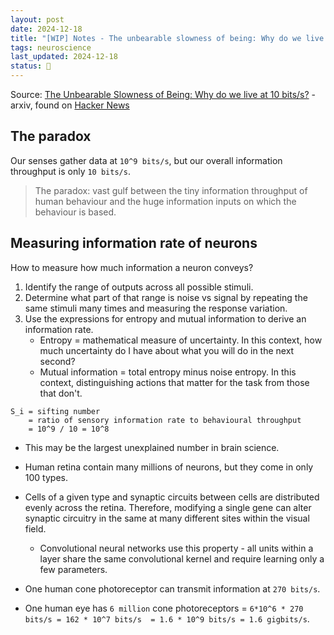 ```yaml
---
layout: post
date: 2024-12-18
title: "[WIP] Notes - The unbearable slowness of being: Why do we live at 10 bits/s?"
tags: neuroscience
last_updated: 2024-12-18
status: 🌱
---
```


Source: [The Unbearable Slowness of Being: Why do we live at 10 bits/s?](https://arxiv.org/abs/2408.10234v2) - arxiv, found on [Hacker News](https://news.ycombinator.com/item?id=42449602)


## The paradox

Our senses gather data at `10^9 bits/s`, but our overall information throughput is only `10 bits/s`.

> The paradox: vast gulf between the tiny information throughput of human behaviour and the huge information inputs on which the behaviour is based.

## Measuring information rate of neurons

How to measure how much information a neuron conveys?
  1. Identify the range of outputs across all possible stimuli.
  2. Determine what part of that range is noise vs signal by repeating the same stimuli many times and measuring the response variation.
  3. Use the expressions for entropy and mutual information to derive an information rate.
       - Entropy = mathematical measure of uncertainty. In this context, how much uncertainty do I have about what you will do in the next second?
       - Mutual information = total entropy minus noise entropy. In this context, distinguishing actions that matter for the task from those that don't.


```
S_i = sifting number 
    = ratio of sensory information rate to behavioural throughput 
    = 10^9 / 10 = 10^8
```

- This may be the largest unexplained number in brain science.

- Human retina contain many millions of neurons, but they come in only 100 types.
- Cells of a given type and synaptic circuits between cells are distributed evenly across the retina. Therefore, modifying a single gene can alter synaptic circuitry in the same at many different sites within the visual field.
  - Convolutional neural networks use this property - all units within a layer share the same convolutional kernel and require learning only a few parameters.


- One human cone photoreceptor can transmit information at `270 bits/s`.
- One human eye has `6 million` cone photoreceptors = `6*10^6 * 270 bits/s = 162 * 10^7 bits/s  = 1.6 * 10^9 bits/s = 1.6 gigbits/s`.